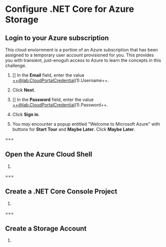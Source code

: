 # Configure .NET Core for Azure Storage

## Login to your Azure subscription

This cloud enviornment is a portion of an Azure subscription that has been assigned to a temporary user account provisioned for you. This provides you with transient, just-enoguh access to Azure to learn the concepts in this challenge.

1. [] In the **Email** field, enter the value ++@lab.CloudPortalCredential(1).Username++.

1. Click **Next**.

1. [] In the **Password** field, enter the value ++@lab.CloudPortalCredential(1).Password++.

1. Click **Sign in**.

1. You *may* encounter a popup entitled "Welcome to Microsoft Azure" with buttons for **Start Tour** and **Maybe Later**. Click **Maybe Later**.

===

## Open the Azure Cloud Shell

1. 

===

## Create a .NET Core Console Project

1. 

===

## Create a Storage Account

1. 
